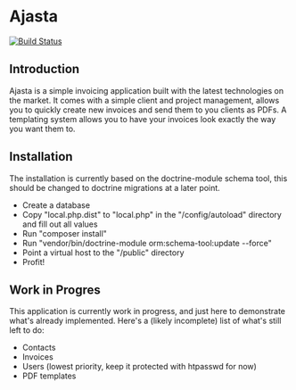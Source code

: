 Ajasta
======

[![Build Status](https://api.travis-ci.org/DASPRiD/Ajasta.png?branch=master)](http://travis-ci.org/DASPRiD/Ajasta)

Introduction
------------
Ajasta is a simple invoicing application built with the latest technologies on
the market. It comes with a simple client and project management, allows you to
quickly create new invoices and send them to you clients as PDFs. A templating
system allows you to have your invoices look exactly the way you want them to.

Installation
------------
The installation is currently based on the doctrine-module schema tool, this
should be changed to doctrine migrations at a later point.

- Create a database
- Copy "local.php.dist" to "local.php" in the "/config/autoload" directory and
  fill out all values
- Run "composer install"
- Run "vendor/bin/doctrine-module orm:schema-tool:update --force"
- Point a virtual host to the "/public" directory
- Profit!

Work in Progres
---------------
This application is currently work in progress, and just here to demonstrate
what's already implemented. Here's a (likely incomplete) list of what's still
left to do:

- Contacts
- Invoices
- Users (lowest priority, keep it protected with htpasswd for now)
- PDF templates
